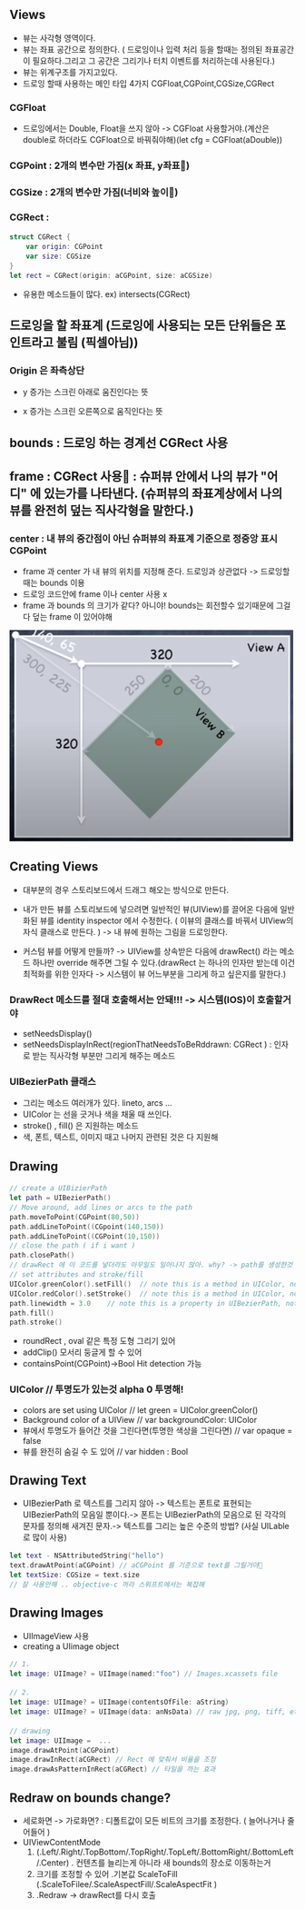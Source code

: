 ## Views

- 뷰는 사각형 영역이다.
- 뷰는 좌표 공간으로 정의한다. ( 드로잉이나 입력 처리 등을 할때는 정의된 좌표공간이 필요하다.그리고 그 공간은 그리기나 터치 이벤트를 처리하는데 사용된다.)
- 뷰는 위계구조를 가지고있다.
- 드로잉 할때 사용하는 메인 타입 4가지 CGFloat,CGPoint,CGSize,CGRect

### CGFloat

- 드로잉에서는 Double, Float을 쓰지 않아 -> CGFloat 사용할거야.(계산은 double로 하더라도 CGFloat으로 바꿔줘야해)(let cfg = CGFloat(aDouble))

### CGPoint : 2개의 변수만 가짐(x 좌표, y좌표)

### CGSize : 2개의 변수만 가짐(너비와 높이)

### CGRect :

```swift
struct CGRect {
	var origin: CGPoint
	var size: CGSize
}
let rect = CGRect(origin: aCGPoint, size: aCGSize)

```

- 유용한 메소드들이 많다. ex) intersects(CGRect)

## 드로잉을 할 좌표계 (드로잉에 사용되는 모든 단위들은 포인트라고 불림 (픽셀아님))

### Origin 은 좌측상단

- y 증가는 스크린 아래로 움진인다는 뜻

- x 증가는 스크린 오른쪽으로 움직인다는 뜻

## bounds : 드로잉 하는 경계선 CGRect 사용

## frame : CGRect 사용 : 슈퍼뷰 안에서 나의 뷰가 "어디" 에 있는가를 나타낸다. (슈퍼뷰의 좌표계상에서 나의 뷰를 완전히 덮는 직사각형을 말한다.)

### center : 내 뷰의 중간점이 아닌 슈퍼뷰의 좌표계 기준으로 정중앙 표시 CGPoint

- frame 과 center 가 내 뷰의 위치를 지정해 준다. 드로잉과 상관없다 -> 드로잉할때는 bounds 이용
- 드로잉 코드안에 frame 이나 center 사용 x
- frame 과 bounds 의 크기가 같다? 아니야! bounds는 회전할수 있기때문에 그걸 다 덮는 frame 이 있어야해

<img src = "../images/frameandbounds.png" width="500px">

## Creating Views

- 대부분의 경우 스토리보드에서 드래그 해오는 방식으로 만든다.
- 내가 만든 뷰를 스토리보드에 넣으려면 일반적인 뷰(UIView)를 끌어온 다음에 일반화된 뷰를 identity inspector 에서 수정한다. ( 이뷰의 클래스를 바꿔서 UIView의 자식 클래스로 만든다. ) -> 내 뷰에 원하는 그림을 드로잉한다.

- 커스텀 뷰를 어떻게 만들까? -> UIView를 상속받은 다음에 drawRect() 라는 메소드 하나만 override 해주면 그릴 수 있다.(drawRect 는 하나의 인자만 받는데 이건 최적화를 위한 인자다 -> 시스템이 뷰 어느부분을 그리게 하고 싶은지를 말한다.)

### DrawRect 메소드를 절대 호출해서는 안돼!!! -> 시스템(IOS)이 호출할거야

- setNeedsDisplay()
- setNeedsDisplayInRect(regionThatNeedsToBeRddrawn: CGRect ) : 인자로 받는 직사각형 부분만 그리게 해주는 메소드

### UIBezierPath 클래스

- 그리는 메소드 여러개가 있다. lineto, arcs ...
- UIColor 는 선을 긋거나 색을 채울 때 쓰인다.
- stroke() , fill() 은 지원하는 메소드
- 색, 폰트, 텍스트, 이미지 때고 나머지 관련된 것은 다 지원해

## Drawing

```swift
// create a UIBizierPath
let path = UIBezierPath()
// Move around, add lines or arcs to the path
path.moveToPoint(CGPoint(80,50))
path.addLineToPoint((CGpoint(140,150))
path.addLineToPoint((CGPoint(10,150))
// close the path ( if i want )
path.closePath()
// drawRect 에 이 코드를 넣더라도 아무일도 일어나지 않아. why? -> path를 생성한것 뿐. 그리질 않았어
// set attributes and stroke/fill
UIColor.greenColor().setFill()	// note this is a method in UIColor, not UIBezierPath
UIColor.redColor().setStroke()	// note this is a method in UIColor, not UIBezierPath
path.linewidth = 3.0	// note this is a property in UIBezierPath, not UIColor
path.fill()
path.stroke()
```

- roundRect , oval 같은 특정 도형 그리기 있어
- addClip() 모서리 둥글게 할 수 있어
- containsPoint(CGPoint)->Bool Hit detection 가능

### UIColor // 투명도가 있는것 alpha 0 투명해!

- colors are set using UIColor // let green = UIColor.greenColor()
- Background color of a UIView // var backgroundColor: UIColor
- 뷰에서 투명도가 들어간 것을 그린다면(투명한 색상을 그린다면) // var opaque = false
- 뷰를 완전히 숨길 수 도 있어 // var hidden : Bool

## Drawing Text

- UIBezierPath 로 텍스트를 그리지 않아 -> 텍스트는 폰트로 표현되는 UIBezierPath의 모음일 뿐이다.-> 폰트는 UIBezierPath의 모음으로 된 각각의 문자를 정의해 새겨진 문자.-> 텍스트를 그리는 높은 수준의 방법? (사실 UILable 로 많이 사용)

```swift
let text - NSAttributedString("hello")
text.drawAtPoint(aCGPoint) // aCGPoint 를 기준으로 text를 그릴거야
let textSize: CGSize = text.size
// 잘 사용안해 .. objective-c 꺼라 스위프트에서는 복잡해
```

## Drawing Images

- UIImageView 사용
- creating a UIimage object

```swift
// 1.
let image: UIImage? = UIImage(named:"foo") // Images.xcassets file

// 2.
let image: UIImage? = UIImage(contentsOfFile: aString)
let image: UIImage? = UIImage(data: anNsData) // raw jpg, png, tiff, etc

// drawing
let image: UIImage =  ...
image.drawAtPoint(aCGPoint)
image.drawInRect(aCGRect) // Rect 에 맞춰서 비율을 조정
image.drawAsPatternInRect(aCGRect) // 타일을 까는 효과
```

## Redraw on bounds change?

- 세로화면 -> 가로화면? : 디폴트값이 모든 비트의 크기를 조정한다. ( 늘어나거나 줄어들어 )
- UIViewContentMode
  1.  (.Left/.Right/.TopBottom/.TopRight/.TopLeft/.BottomRight/.BottomLeft/.Center) . 컨텐츠를 늘리는게 아니라 새 bounds의 장소로 이동하는거
  2.  크기를 조정할 수 있어 .기본값 ScaleToFill (.ScaleToFilee/.ScaleAspectFill/.ScaleAspectFit )
  3.  .Redraw -> drawRect를 다시 호출
